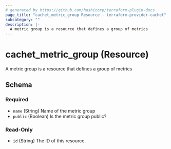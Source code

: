 ```yaml
---
# generated by https://github.com/hashicorp/terraform-plugin-docs
page_title: "cachet_metric_group Resource - terraform-provider-cachet"
subcategory: ""
description: |-
  A metric group is a resource that defines a group of metrics
---
```


# cachet_metric_group (Resource)

A metric group is a resource that defines a group of metrics



<!-- schema generated by tfplugindocs -->
## Schema

### Required

- `name` (String) Name of the metric group
- `public` (Boolean) Is the metric group public?

### Read-Only

- `id` (String) The ID of this resource.


